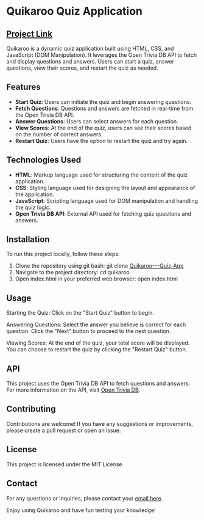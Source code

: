 # Quikaroo Quiz Application
## [Project Link](https://quikaroo-quiz-app.vercel.app) 

Quikaroo is a dynamic quiz application built using HTML, CSS, and JavaScript (DOM Manipulation). It leverages the Open Trivia DB API to fetch and display questions and answers. Users can start a quiz, answer questions, view their scores, and restart the quiz as needed.

## Features

- **Start Quiz**: Users can initiate the quiz and begin answering questions.
- **Fetch Questions**: Questions and answers are fetched in real-time from the Open Trivia DB API.
- **Answer Questions**: Users can select answers for each question.
- **View Scores**: At the end of the quiz, users can see their scores based on the number of correct answers.
- **Restart Quiz**: Users have the option to restart the quiz and try again.

## Technologies Used

- **HTML**: Markup language used for structuring the content of the quiz application.
- **CSS**: Styling language used for designing the layout and appearance of the application.
- **JavaScript**: Scripting language used for DOM manipulation and handling the quiz logic.
- **Open Trivia DB API**: External API used for fetching quiz questions and answers.

## Installation

To run this project locally, follow these steps:

1. Clone the repository using git bash:
   git clone [Quikaroo---Quiz-App](https://github.com/DevFranklinAndy/Quikaroo---Quiz-App)
2. Navigate to the project directory:
   cd quikaroo
3. Open index.html in your preferred web browser:
   open index.html

## Usage

Starting the Quiz:
Click on the "Start Quiz" button to begin.

Answering Questions:
Select the answer you believe is correct for each question.
Click the "Next" button to proceed to the next question.

Viewing Scores:
At the end of the quiz, your total score will be displayed.
You can choose to restart the quiz by clicking the "Restart Quiz" button.

## API

This project uses the Open Trivia DB API to fetch questions and answers. For more information on the API, visit [Open Trivia DB](https://opentdb.com/api_config.php).

## Contributing

Contributions are welcome! If you have any suggestions or improvements, please create a pull request or open an issue.

## License

This project is licensed under the MIT License.

## Contact

For any questions or inquiries, please contact your [email here](devfranklinandrew@gmail.com).

Enjoy using Quikaroo and have fun testing your knowledge!

